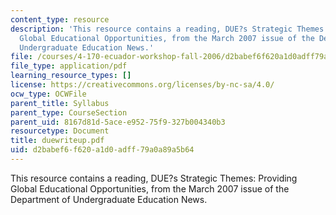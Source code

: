 ```yaml
---
content_type: resource
description: 'This resource contains a reading, DUE?s Strategic Themes: Providing
  Global Educational Opportunities, from the March 2007 issue of the Department of
  Undergraduate Education News.'
file: /courses/4-170-ecuador-workshop-fall-2006/d2babef6f620a1d0adff79a0a89a5b64_duewriteup.pdf
file_type: application/pdf
learning_resource_types: []
license: https://creativecommons.org/licenses/by-nc-sa/4.0/
ocw_type: OCWFile
parent_title: Syllabus
parent_type: CourseSection
parent_uid: 8167d81d-5ace-e952-75f9-327b004340b3
resourcetype: Document
title: duewriteup.pdf
uid: d2babef6-f620-a1d0-adff-79a0a89a5b64
---
```

This resource contains a reading, DUE?s Strategic Themes: Providing Global Educational Opportunities, from the March 2007 issue of the Department of Undergraduate Education News.